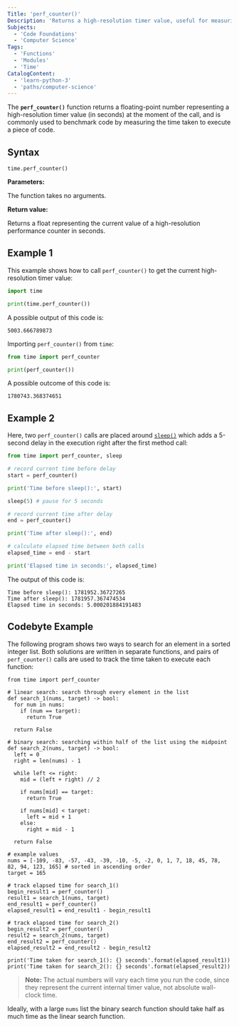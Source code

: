 ```yaml
---
Title: 'perf_counter()'
Description: 'Returns a high-resolution timer value, useful for measuring short durations, including time elapsed during sleep.'
Subjects:
  - 'Code Foundations'
  - 'Computer Science'
Tags:
  - 'Functions'
  - 'Modules'
  - 'Time'
CatalogContent:
  - 'learn-python-3'
  - 'paths/computer-science'
---
```


The **`perf_counter()`** function returns a floating-point number representing a high-resolution timer value (in seconds) at the moment of the call, and is commonly used to benchmark code by measuring the time taken to execute a piece of code.

## Syntax

```pseudo
time.perf_counter()
```

**Parameters:**

The function takes no arguments.

**Return value:**

Returns a float representing the current value of a high-resolution performance counter in seconds.

## Example 1

This example shows how to call `perf_counter()` to get the current high-resolution timer value:

```py
import time

print(time.perf_counter())
```

A possible output of this code is:

```shell
5003.666789873
```

Importing `perf_counter()` from `time`:

```py
from time import perf_counter

print(perf_counter())
```

A possible outcome of this code is:

```shell
1780743.368374651
```

## Example 2

Here, two `perf_counter()` calls are placed around [`sleep()`](https://www.codecademy.com/resources/docs/python/time-module/sleep) which adds a 5-second delay in the execution right after the first method call:

```py
from time import perf_counter, sleep

# record current time before delay
start = perf_counter()

print('Time before sleep():', start)

sleep(5) # pause for 5 seconds

# record current time after delay
end = perf_counter()

print('Time after sleep():', end)

# calculate elapsed time between both calls
elapsed_time = end - start

print('Elapsed time in seconds:', elapsed_time)
```

The output of this code is:

```shell
Time before sleep(): 1781952.36727265
Time after sleep(): 1781957.367474534
Elapsed time in seconds: 5.000201884191483
```

## Codebyte Example

The following program shows two ways to search for an element in a sorted integer list. Both solutions are written in separate functions, and pairs of `perf_counter()` calls are used to track the time taken to execute each function:

```codebyte/python
from time import perf_counter

# linear search: search through every element in the list
def search_1(nums, target) -> bool:
  for num in nums:
    if (num == target):
      return True

  return False

# binary search: searching within half of the list using the midpoint
def search_2(nums, target) -> bool:
  left = 0
  right = len(nums) - 1

  while left <= right:
    mid = (left + right) // 2

    if nums[mid] == target:
      return True

    if nums[mid] < target:
      left = mid + 1
    else:
      right = mid - 1

  return False

# example values
nums = [-109, -83, -57, -43, -39, -10, -5, -2, 0, 1, 7, 18, 45, 78, 82, 94, 123, 165] # sorted in ascending order
target = 165

# track elapsed time for search_1()
begin_result1 = perf_counter()
result1 = search_1(nums, target)
end_result1 = perf_counter()
elapsed_result1 = end_result1 - begin_result1

# track elapsed time for search_2()
begin_result2 = perf_counter()
result2 = search_2(nums, target)
end_result2 = perf_counter()
elapsed_result2 = end_result2 - begin_result2

print('Time taken for search_1(): {} seconds'.format(elapsed_result1))
print('Time taken for search_2(): {} seconds'.format(elapsed_result2))
```

> **Note:** The actual numbers will vary each time you run the code, since they represent the current internal timer value, not absolute wall-clock time.

Ideally, with a large `nums` list the binary search function should take half as much time as the linear search function.
